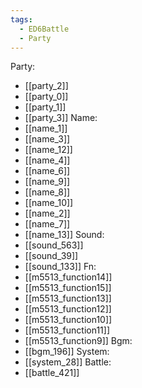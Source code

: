 ```yaml
---
tags:
  - ED6Battle
  - Party
---
```

Party:
- [[party_2]]
- [[party_0]]
- [[party_1]]
- [[party_3]]
Name:
- [[name_1]]
- [[name_3]]
- [[name_12]]
- [[name_4]]
- [[name_6]]
- [[name_9]]
- [[name_8]]
- [[name_10]]
- [[name_2]]
- [[name_7]]
- [[name_13]]
Sound:
- [[sound_563]]
- [[sound_39]]
- [[sound_133]]
Fn:
- [[m5513_function14]]
- [[m5513_function15]]
- [[m5513_function13]]
- [[m5513_function12]]
- [[m5513_function10]]
- [[m5513_function11]]
- [[m5513_function9]]
Bgm:
- [[bgm_196]]
System:
- [[system_28]]
Battle:
- [[battle_421]]

